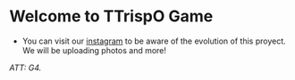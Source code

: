 # Welcome to TTrispO Game

 * You can visit our [instagram](http://instagram.com/ttrispo) to be aware of the evolution of this proyect. We will be uploading photos and more!

*ATT: G4.*

